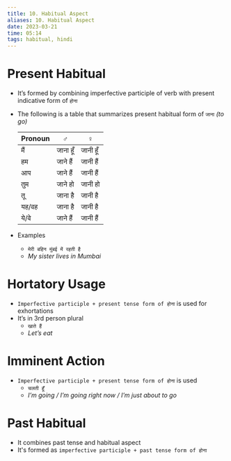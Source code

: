 ```yaml
---
title: 10. Habitual Aspect
aliases: 10. Habitual Aspect
date: 2023-03-21
time: 05:14
tags: habitual, hindi
---
```


# Present Habitual [](https://hindilanguage.info/hindi-grammar/verbs/basic-verb-forms/present-habitual/)

- It’s formed by combining imperfective participle of verb with present indicative form of `होना`
- The following is a table that summarizes present habitual form of `जाना` *(to go)*
    
    | Pronoun | ♂        | ♀        |
    | ------- | -------- | -------- |
    | मैं     | जाना हूँ | जानी हूँ |
    | हम      | जाने हैं | जानी हैं |
    | आप      | जाने हैं | जानी हैं |
    | तुम     | जाने हो  | जानी हो  |
    | तू      | जाना है  | जानी है  |
    | यह/वह   | जाना है  | जानी है  |
    | ये/वे   | जाने हैं | जानी हैं |
    
- Examples
    - `मेरी बहिन मुंबई में रहती है`
    - *My sister lives in Mumbai*

# Hortatory Usage

- `Imperfective participle + present tense form of होना` is used for exhortations
- It’s in 3rd person plural
    - `खाते हैं`
    - *Let’s eat*

# Imminent Action

- `Imperfective participle + present tense form of होना` is used
    - `चलती हूँ`
    - *I’m going / I’m going right now / I’m just about to go*

# Past Habitual [](https://hindilanguage.info/hindi-grammar/verbs/basic-verb-forms/past-habitual/)

- It combines past tense and habitual aspect
- It's formed as `imperfective participle + past tense form of होना`